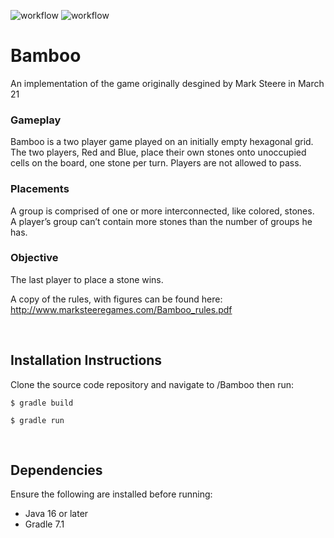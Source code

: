 ![workflow](https://github.com/S010MON/Bamboo/actions/workflows/linux_build.yml/badge.svg)
![workflow](https://github.com/S010MON/Bamboo/actions/workflows/windows_build.yml/badge.svg)

# Bamboo
An implementation of the game originally desgined by Mark Steere in March 21

### Gameplay
Bamboo is a two player game played on an initially empty hexagonal grid.  The 
two players, Red and Blue, place their own stones onto unoccupied cells on the 
board, one stone per turn.  Players are not allowed to pass.

### Placements 
A group is comprised of one or more interconnected, like colored, stones.  
A player’s group can’t contain more stones than the number of groups he has.

### Objective
The last player to place a stone wins.


A copy of the rules, with figures can be found here: http://www.marksteeregames.com/Bamboo_rules.pdf

<br/>

## Installation Instructions
Clone the source code repository and navigate to /Bamboo then run:

    $ gradle build
    
    $ gradle run

<br/>

## Dependencies
Ensure the following are installed before running:
- Java 16 or later
- Gradle 7.1


